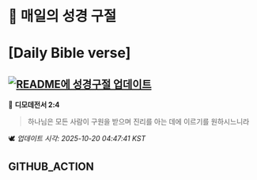 # 🙏 매일의 성경 구절
# [Daily Bible verse]
## [![README에 성경구절 업데이트](https://github.com/DONGSUKA/first_test/actions/workflows/update-readme-bible.yml/badge.svg)](https://github.com/DONGSUKA/first_test/actions/workflows/update-readme-bible.yml)
<!-- START_BIBLE_VERSE -->
📖 **디모데전서 2:4**
> 하나님은 모든 사람이 구원을 받으며 진리를 아는 데에 이르기를 원하시느니라

🕊️ _업데이트 시각: 2025-10-20 04:47:41 KST_
  <!-- END_BIBLE_VERSE -->
## GITHUB_ACTION
